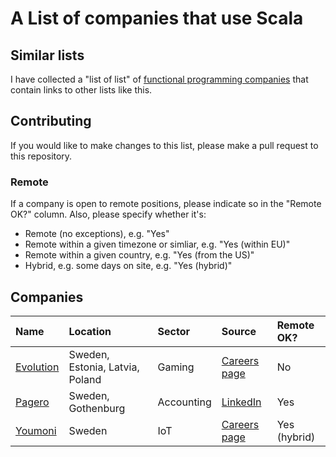 # A List of companies that use Scala

## Similar lists

I have collected a "list of list" of [functional programming companies](https://github.com/chreke/fp-companies) that contain links to other lists like this.

## Contributing

If you would like to make changes to this list, please make a pull request to this repository.

### Remote

If a company is open to remote positions, please indicate so in the "Remote OK?" column. Also, please specify whether it's:

 - Remote (no exceptions), e.g. "Yes"
 - Remote within a given timezone or simliar, e.g. "Yes (within EU)"
 - Remote within a given country, e.g. "Yes (from the US)"
 - Hybrid, e.g. some days on site, e.g. "Yes (hybrid)"

## Companies

| Name | Location | Sector | Source | Remote OK? |
| :--- | :------- | :----- | :----- | :--------- |
[Evolution](https://www.evolution.com/) | Sweden, Estonia, Latvia, Poland | Gaming | [Careers page](https://careers.evolution.com/) | No
[Pagero](https://www.pagero.com/) | Sweden, Gothenburg | Accounting | [LinkedIn](https://www.linkedin.com/jobs/view/3930611205/) | Yes
[Youmoni](https://youmoni.com/) | Sweden | IoT | [Careers page](https://youmoni.com/career) | Yes (hybrid)

